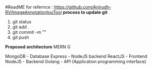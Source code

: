 #ReadME
for refernce : https://github.com/Anirudh-RV/ImageAnnotationIouTool
**process to update git**
1. git status
2. git add .
3. git commit -m "<any message for the commit>"
4. git push

**Proposed architecture**
MERN G

MongoDB - Database
Express - NodeJS backend
ReactJS - Frontend
NodeJS - Backend
Golang - API (Application programming interface)
